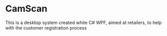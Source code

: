 # CamScan
This is a desktop system created white C# WPF, aimed at retailers, to help with the customer registration process
